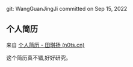 git:
WangGuanJingJi committed on Sep 15, 2022
## 个人简历
来自 [个人简历 - 田琪扬 (n0ts.cn)](https://me.n0ts.cn/)

这个简历真不错,好好研究。





